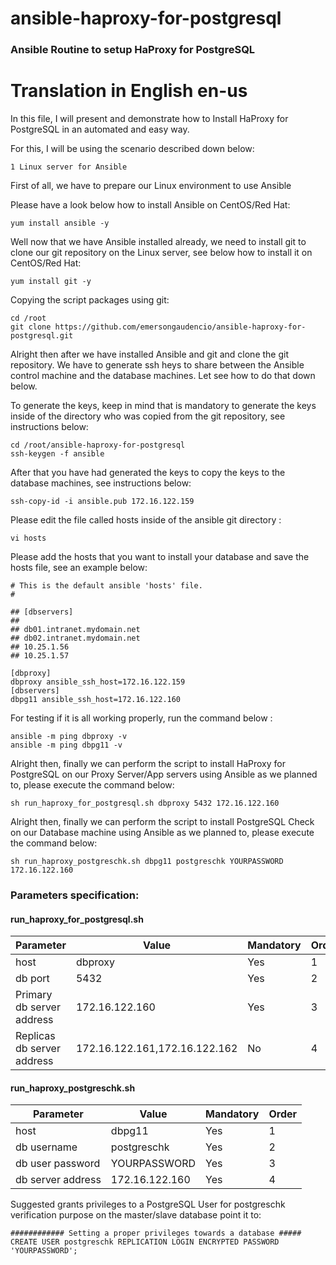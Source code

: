 # ansible-haproxy-for-postgresql
### Ansible Routine to setup HaProxy for PostgreSQL

# Translation in English en-us

 In this file, I will present and demonstrate how to Install HaProxy for PostgreSQL in an automated and easy way.

 For this, I will be using the scenario described down below:
 ```
 1 Linux server for Ansible
 ```

 First of all, we have to prepare our Linux environment to use Ansible

 Please have a look below how to install Ansible on CentOS/Red Hat:
 ```
 yum install ansible -y
 ```
 Well now that we have Ansible installed already, we need to install git to clone our git repository on the Linux server, see below how to install it on CentOS/Red Hat:
 ```
 yum install git -y
 ```

 Copying the script packages using git:
 ```
 cd /root
 git clone https://github.com/emersongaudencio/ansible-haproxy-for-postgresql.git
 ```
 Alright then after we have installed Ansible and git and clone the git repository. We have to generate ssh heys to share between the Ansible control machine and the database machines. Let see how to do that down below.

 To generate the keys, keep in mind that is mandatory to generate the keys inside of the directory who was copied from the git repository, see instructions below:
 ```
 cd /root/ansible-haproxy-for-postgresql
 ssh-keygen -f ansible
 ```
 After that you have had generated the keys to copy the keys to the database machines, see instructions below:
 ```
 ssh-copy-id -i ansible.pub 172.16.122.159
 ```

 Please edit the file called hosts inside of the ansible git directory :
 ```
 vi hosts
 ```
 Please add the hosts that you want to install your database and save the hosts file, see an example below:

 ```
 # This is the default ansible 'hosts' file.
 #

 ## [dbservers]
 ##
 ## db01.intranet.mydomain.net
 ## db02.intranet.mydomain.net
 ## 10.25.1.56
 ## 10.25.1.57

 [dbproxy]
 dbproxy ansible_ssh_host=172.16.122.159
 [dbservers]
 dbpg11 ansible_ssh_host=172.16.122.160
 ```

 For testing if it is all working properly, run the command below :
 ```
 ansible -m ping dbproxy -v
 ansible -m ping dbpg11 -v
 ```

 Alright then, finally we can perform the script to install HaProxy for PostgreSQL on our Proxy Server/App servers using Ansible as we planned to, please execute the command below:
 ```
 sh run_haproxy_for_postgresql.sh dbproxy 5432 172.16.122.160
 ```

 Alright then, finally we can perform the script to install PostgreSQL Check on our Database machine using Ansible as we planned to, please execute the command below:
 ```
 sh run_haproxy_postgreschk.sh dbpg11 postgreschk YOURPASSWORD 172.16.122.160
 ```

### Parameters specification:

#### run_haproxy_for_postgresql.sh
Parameter  | Value           | Mandatory | Order
------------ | ------------- | ------------- | -------------
host | dbproxy | Yes | 1
db port | 5432 | Yes | 2
Primary db server address | 172.16.122.160 | Yes | 3
Replicas db server address | 172.16.122.161,172.16.122.162 | No | 4

#### run_haproxy_postgreschk.sh
Parameter | Value | Mandatory | Order
------------ | ------------- | ------------- | -------------
host | dbpg11 | Yes | 1
db username | postgreschk | Yes | 2
db user password | YOURPASSWORD | Yes | 3
db server address | 172.16.122.160 | Yes | 4


Suggested grants privileges to a PostgreSQL User for postgreschk verification purpose on the master/slave database point it to:

```
############ Setting a proper privileges towards a database #####
CREATE USER postgreschk REPLICATION LOGIN ENCRYPTED PASSWORD 'YOURPASSWORD';
```
